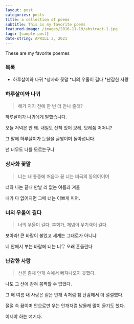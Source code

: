 ```yaml
---
layout: post
categories: posts
title: a collection of poems
subtitle: This is my favorite poems
featured-image: /images/2016-11-19/abstract-1.jpg
tags: [sample post]
date-string: APRILL 3, 2021
---
```


These are my favorite poemes

### 목록

* 하루살이와 나귀
*상사화 꽃말
*너의 우울이 길다
*난감한 사랑

### 하루살이와 나귀

> 해가 지기 전에
   한 번 더 만나 줄래?

   하루살이가 나귀에게
   말했습니다.

   오늘 저녁은 안 돼.
   내일도 산책 있어
   모레, 모레쯤 어떠니?

   그 말에 하루살이가
   눈물을 글썽이며 돌아섭니다.

   넌 너무도 나를 모르는구나

### 상사화 꽃말

> 너는 내 통증에 처음과 끝
   너는 비극의 동의어이며

   너와 나는 끝내 만날 리 없는
   여름과 겨울

   내가 다 없어지면
   그떼 너는 이쁘게 피어.

### 너의 우울이 길다

> 너의 우울이 길다.
   후회가, 체념이
   무기력이 길다

   보아라!
   큰 바람이 불었고
   세계는 그대로가 아니냐

   네 안에서 부는 바람에
   너는 너무 오래 흔들린다

### 난감한 사랑

> 산은 좀체 안개 속에서
   빠져나오지 못했다.

   나도 그 산에 갇혀
   꼼짝할 수 없었다.

   그 해 여름 내 사랑은 
   짙은 안개 속처럼
   참 난감해서 더 절절했다.

   절절 속 끓이며
   안으로만 우는 안개처럼
   남몰래 많이 울기도 했다.

   이제야 하는 얘기다.